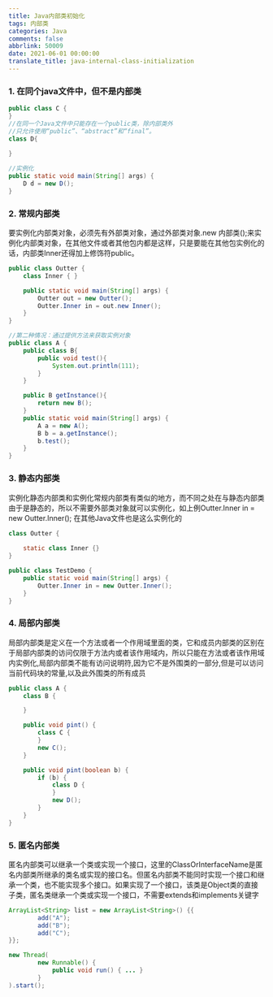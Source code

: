 ```yaml
---
title: Java内部类初始化
tags: 内部类
categories: Java
comments: false
abbrlink: 50009
date: 2021-06-01 00:00:00
translate_title: java-internal-class-initialization
---
```

### 1. 在同个java文件中，但不是内部类
```java
public class C {
}
//在同一个Java文件中只能存在一个public类，除内部类外
//只允许使用“public”、“abstract”和“final”。
class D{
    
}
```
```java
//实例化
public static void main(String[] args) {
    D d = new D();
}
```

### 2. 常规内部类
要实例化内部类对象，必须先有外部类对象，通过外部类对象.new 内部类();来实例化内部类对象，在其他文件或者其他包内都是这样，只是要能在其他包实例化的话，内部类Inner还得加上修饰符public。
```java
public class Outter {
    class Inner { }

    public static void main(String[] args) {
        Outter out = new Outter();
        Outter.Inner in = out.new Inner();
    }
}

//第二种情况：通过提供方法来获取实例对象
public class A {
    public class B{
        public void test(){
            System.out.println(111);
        }
    }

    public B getInstance(){
        return new B();
    }
    public static void main(String[] args) {
        A a = new A();
        B b = a.getInstance();
        b.test();
    }
}
```
### 3. 静态内部类
实例化静态内部类和实例化常规内部类有类似的地方，而不同之处在与静态内部类由于是静态的，所以不需要外部类对象就可以实例化，如上例Outter.Inner in = new Outter.Inner();
在其他Java文件也是这么实例化的
```java
class Outter {
    
    static class Inner {}
}

public class TestDemo {
    public static void main(String[] args) {
        Outter.Inner in = new Outter.Inner();
    }
}
```

### 4. 局部内部类
局部内部类是定义在一个方法或者一个作用域里面的类，它和成员内部类的区别在于局部内部类的访问仅限于方法内或者该作用域内，所以只能在方法或者该作用域内实例化,局部内部类不能有访问说明符,因为它不是外围类的一部分,但是可以访问当前代码块的常量,以及此外围类的所有成员
```java
public class A {
    class B {

    }

    public void pint() {
        class C {
        }
        new C();
    }

    public void pint(boolean b) {
        if (b) {
            class D {
            }
            new D();
        }
    }
}
```

### 5. 匿名内部类
匿名内部类可以继承一个类或实现一个接口，这里的ClassOrInterfaceName是匿名内部类所继承的类名或实现的接口名。但匿名内部类不能同时实现一个接口和继承一个类，也不能实现多个接口。如果实现了一个接口，该类是Object类的直接子类，匿名类继承一个类或实现一个接口，不需要extends和implements关键字
```java
ArrayList<String> list = new ArrayList<String>() {{
        add("A");
        add("B");
        add("C");
}};

new Thread(
        new Runnable() {
            public void run() { ... }
        }
).start();
```



